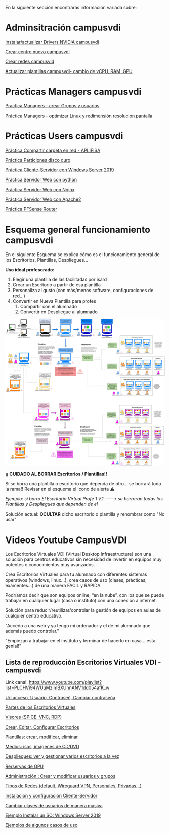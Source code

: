 En la siguiente sección encontrarás información variada sobre:

# Adminsitración campusvdi

[Instalar/actualizar Drivers NVIDIA campusvdi](https://github.com/mistik777/Escritorios-Virtuales-campusVDI/blob/main/Instalar-actualizar-Drivers-NVIDIA-campusvdi/Instalar%20Actualizar%20DRIVERS%20NVIDIA%20campusvdi.md)

[Crear centro nuevo campusvdi](https://github.com/mistik777/Escritorios-Virtuales-campusVDI/blob/main/Crear-centro-nuevo-campusvdi/CREAR%20Centros%20nuevos%20en%20campusvdi.md)

[Crear redes campusvid](https://github.com/mistik777/Escritorios-Virtuales-campusVDI/blob/main/Crear-redes-campusvid/CREAR%20REDES%20en%20campusvdi.md)

[Actualizar plantillas campusvdi- cambio de vCPU, RAM, GPU](https://github.com/mistik777/Escritorios-Virtuales-campusVDI/blob/main/Actualizar-plantillas-CPU-RAM-GPU/Actualizar%20plantillas%20-%20cambio%20de%20vCPU%2C%20RAM%20y%20GPU.md)

# Prácticas Managers campusvdi

[Practica Managers - crear Grupos y usuarios](https://github.com/mistik777/Escritorios-Virtuales-campusVDI/blob/main/Practica-Managers-Crear-grupos-usuarios/Practica%20Manager%20Crear%20Grupos%20y%20Usuarios.md)

[Práctica Managers - optimizar Linux y redimensión resolucion pantalla](https://github.com/mistik777/Escritorios-Virtuales-campusVDI/blob/main/Optimizar-linux-pantalla-redimiension/Optimizar%20Distribuciones%20Linux%20en%20Escritorios%20VDI%20%2Bredimension%20pantalla%20completa.md)

# Prácticas Users campusvdi

[Práctica Compartir carpeta en red - APLIFISA](https://github.com/mistik777/Escritorios-Virtuales-campusVDI/blob/main/Practica-APLIFISA-compartir-carpeta-en-red/Carpeta%20compartida%20en%20red%20%2B%20APLIFISA%20-%20Windows%20181ae56fed2e8070b069cd950d96e5c0.md)

[Práctica Particiones disco duro](https://github.com/mistik777/Escritorios-Virtuales-campusVDI/blob/main/Practica-particiones-disco-duro/Pra%CC%81ctica%20particiones%20con%20GParted.md)

[Práctica Cliente-Servidor con Windows Server 2019](https://github.com/mistik777/Escritorios-Virtuales-campusVDI/blob/main/Practica-Cliente-Servidor-Windows/Cliente-Servidor%20Windows%2010%20-%20Windows%20Server%202019.md)

[Práctica Servidor Web con python](https://github.com/mistik777/Escritorios-Virtuales-campusVDI/blob/main/Practica-Servidor%20web%20con%20pyhon%20-%20compartir%20archivos%20-linux/Servidor%20web%20con%20python%20-%20compartir%20archivos%20-%20Linux.md)

[Práctica Servidor Web con Nginx](https://github.com/mistik777/Escritorios-Virtuales-campusVDI/blob/main/Practica%20Servidor%20Web%20con%20Nginx%20-%20Linux/Servidor%20web%20con%20nginx%20-%20Linux.md)

[Práctica Servidor Web con Apache2](https://github.com/mistik777/Escritorios-Virtuales-campusVDI/blob/main/Practica%20Servidor%20Web%20con%20Apache%202%20-%20Linux/Servidor%20web%20con%20Apache2%20-%20Linux.md)

[Práctica PFSense Router](https://github.com/mistik777/Escritorios-Virtuales-campusVDI/blob/main/Practica%20PFSense%20Router/PRA%CC%81CTICA%20PfSense%20-router.md)

# Esquema general funcionamiento campusvdi

En el siguiente Esquema se explica cómo es el funcionamiento general de los Escritorios, Plantillas, Despliegues...

**Uso ideal profesorado:**

1. Elegir una plantilla de las facilitadas por isard
2. Crear un Escritorio a partir de esa plantilla
3. Personaliza al gusto (con más/menos software, configuraciones de red...)
4. Convertir en Nueva Plantilla para profes
   1. Compartir con el alumnado
   2. Convertir en Despliegue al alumnado

![alt text](ESQUEMA-Escritorios-Plantillas-Despliegues-EscritoriosVirtuales_VDI.jpg)

**¡¡ CUIDADO AL BORRAR Escritorios / Plantillas!!**

Si se borra una plantilla o escritorio que dependa de otro... se borrará toda la rama!! Revisar en el esquema el icono de alerta ⚠️

*Ejemplo: si borro El Escritorio Virtual Profe 1 V.1 ---> se borrarán todas las Plantillas y Despliegues que dependen de el*

Solución actual: **OCULTAR** dicho escritorio o plantilla y renombrar como "No usar"


# Videos Youtube CampusVDI

Los Escritorios Virtuales VDI (Virtual Desktop Infraestructure) son una solución para centros educativos sin necesidad de invertir en equipos muy potentes o conocimientos muy avanzados.

Crea Escritorios Virtuales para tu alumnado con diferentes sistemas operativos (windows, linux...), crea casos de uso (clases, prácticas, exámentes...) de una manera FÁCIL y RÁPIDA.

Podríamos decir que son equipos online, “en la nube”, con los que se puede trabajar en cualquier lugar (casa o instituto) con una conexión a internet.

Solución para reducir/reutilizar/controlar la gestión de equipos en aulas de cualquier centro educativo.

"Accedo a una web y ya tengo mi ordenador y el de mi alumnado que además puedo controlar."

"Empiezan a trabajar en el instituto y terminar de hacerlo en casa... esta genial!"

## Lista de reproducción Escritorios Virtuales VDI - campusvdi

Link canal: https://www.youtube.com/playlist?list=PLCHVi94WUuMzimBXUnnANV1dd054afK_w


[Url acceso, Usuario, Contraseñ, Cambiar contraseña](https://www.youtube.com/watch?v=7q_JSsL77D8&list=PLCHVi94WUuMzimBXUnnANV1dd054afK_w&index=1&pp=iAQB)


[Partes de los Escritorios Virtuales](https://www.youtube.com/watch?v=U-Zhb6I-H70&list=PLCHVi94WUuMzimBXUnnANV1dd054afK_w&index=2&pp=iAQB)


[Visores (SPICE, VNC, RDP)](https://www.youtube.com/watch?v=-f94h0S-XH8&list=PLCHVi94WUuMzimBXUnnANV1dd054afK_w&index=3&pp=iAQB)


[Crear, Editar, Configurar Escritorios](https://www.youtube.com/watch?v=bfzO558LH6Q&list=PLCHVi94WUuMzimBXUnnANV1dd054afK_w&index=4&pp=iAQB)


[Plantillas: crear, modificar, eliminar](https://www.youtube.com/watch?v=3TE8l_bJjW8&list=PLCHVi94WUuMzimBXUnnANV1dd054afK_w&index=5&pp=iAQB)


[Medios: isos, imágenes de CD/DVD](https://www.youtube.com/watch?v=0aeA0gQ8XmI&list=PLCHVi94WUuMzimBXUnnANV1dd054afK_w&index=6&pp=iAQB)


[Despliegues: ver y gestionar varios escritorios a la vez](https://www.youtube.com/watch?v=usRf2ON66BI&list=PLCHVi94WUuMzimBXUnnANV1dd054afK_w&index=7&pp=iAQB)


[Rerservas de GPU](https://www.youtube.com/watch?v=a8I_IGN4SfI&list=PLCHVi94WUuMzimBXUnnANV1dd054afK_w&index=8&pp=iAQB)


[Administración : Crear y modificar usuarios y grupos](https://www.youtube.com/watch?v=SX3N1nD2W90&list=PLCHVi94WUuMzimBXUnnANV1dd054afK_w&index=9&pp=iAQB)


[Tipos de Redes (default, Wireguard VPN, Personales, Privadas...)](https://www.youtube.com/watch?v=WWstjR7jpf8&list=PLCHVi94WUuMzimBXUnnANV1dd054afK_w&index=10&pp=iAQB)


[Instalación y configuración Cliente-Servidor](https://www.youtube.com/watch?v=-bwfzkUNOnw&list=PLCHVi94WUuMzimBXUnnANV1dd054afK_w&index=11&pp=iAQB)


[Cambiar claves de usuarios de manera masiva](https://www.youtube.com/watch?v=cYGlcXVsX7I&list=PLCHVi94WUuMzimBXUnnANV1dd054afK_w&index=12&pp=iAQB)


[Ejemplo Instalar un SO: Windows Server 2019](https://www.youtube.com/watch?v=qGb60nOMGSs&list=PLCHVi94WUuMzimBXUnnANV1dd054afK_w&index=13&pp=iAQB)



[Ejemplos de algunos casos de uso](https://www.youtube.com/watch?v=0FzcIOGktlA&list=PLCHVi94WUuMzimBXUnnANV1dd054afK_w&index=14&t=269s&pp=iAQB)